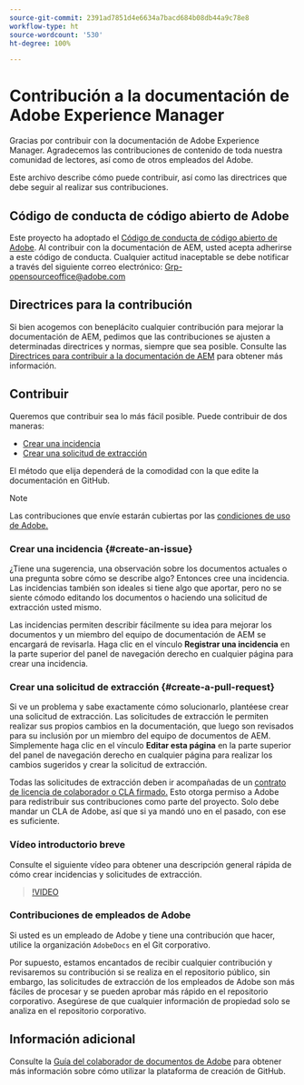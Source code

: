 ```yaml
---
source-git-commit: 2391ad7851d4e6634a7bacd684b08db44a9c78e8
workflow-type: ht
source-wordcount: '530'
ht-degree: 100%

---
```

# Contribución a la documentación de Adobe Experience Manager

Gracias por contribuir con la documentación de Adobe Experience Manager. Agradecemos las contribuciones de contenido de toda nuestra comunidad de lectores, así como de otros empleados del Adobe.

Este archivo describe cómo puede contribuir, así como las directrices que debe seguir al realizar sus contribuciones.

## Código de conducta de código abierto de Adobe

Este proyecto ha adoptado el [Código de conducta de código abierto de Adobe](code-of-conduct.md). Al contribuir con la documentación de AEM, usted acepta adherirse a este código de conducta. Cualquier actitud inaceptable se debe notificar a través del siguiente correo electrónico: [Grp-opensourceoffice@adobe.com](mailto:Grp-opensourceoffice@adobe.com)

## Directrices para la contribución

Si bien acogemos con beneplácito cualquier contribución para mejorar la documentación de AEM, pedimos que las contribuciones se ajusten a determinadas directrices y normas, siempre que sea posible. Consulte las [Directrices para contribuir a la documentación de AEM](guidelines.md) para obtener más información.

## Contribuir

Queremos que contribuir sea lo más fácil posible. Puede contribuir de dos maneras:

* [Crear una incidencia](#create-an-issue)
* [Crear una solicitud de extracción](#create-a-pull-request)

El método que elija dependerá de la comodidad con la que edite la documentación en GitHub.

>[!NOTE]
>
>Las contribuciones que envíe estarán cubiertas por las [condiciones de uso de Adobe.](https://www.adobe.com/es/legal/terms.html)

### Crear una incidencia {#create-an-issue}

¿Tiene una sugerencia, una observación sobre los documentos actuales o una pregunta sobre cómo se describe algo? Entonces cree una incidencia. Las incidencias también son ideales si tiene algo que aportar, pero no se siente cómodo editando los documentos o haciendo una solicitud de extracción usted mismo.

Las incidencias permiten describir fácilmente su idea para mejorar los documentos y un miembro del equipo de documentación de AEM se encargará de revisarla. Haga clic en el vínculo **Registrar una incidencia** en la parte superior del panel de navegación derecho en cualquier página para crear una incidencia.

### Crear una solicitud de extracción {#create-a-pull-request}

Si ve un problema y sabe exactamente cómo solucionarlo, plantéese crear una solicitud de extracción. Las solicitudes de extracción le permiten realizar sus propios cambios en la documentación, que luego son revisados para su inclusión por un miembro del equipo de documentos de AEM. Simplemente haga clic en el vínculo **Editar esta página** en la parte superior del panel de navegación derecho en cualquier página para realizar los cambios sugeridos y crear la solicitud de extracción.

Todas las solicitudes de extracción deben ir acompañadas de un [contrato de licencia de colaborador o CLA firmado.](https://opensource.adobe.com/cla.html)  Esto otorga permiso a Adobe para redistribuir sus contribuciones como parte del proyecto. Solo debe mandar un CLA de Adobe, así que si ya mandó uno en el pasado, con ese es suficiente.

### Vídeo introductorio breve

Consulte el siguiente vídeo para obtener una descripción general rápida de cómo crear incidencias y solicitudes de extracción.

>[!VIDEO](https://video.tv.adobe.com/v/27069)

### Contribuciones de empleados de Adobe

Si usted es un empleado de Adobe y tiene una contribución que hacer, utilice la organización `AdobeDocs` en el Git corporativo.

Por supuesto, estamos encantados de recibir cualquier contribución y revisaremos su contribución si se realiza en el repositorio público, sin embargo, las solicitudes de extracción de los empleados de Adobe son más fáciles de procesar y se pueden aprobar más rápido en el repositorio corporativo. Asegúrese de que cualquier información de propiedad solo se analiza en el repositorio corporativo.

## Información adicional

Consulte la [Guía del colaborador de documentos de Adobe](https://experienceleague.adobe.com/docs/contributor/contributor-guide/introduction.html?lang=es) para obtener más información sobre cómo utilizar la plataforma de creación de GitHub.
